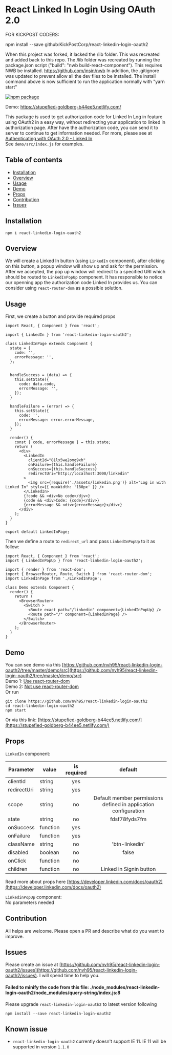 # React Linked In Login Using OAuth 2.0


FOR KICKPOST CODERS:

npm install --save github:KickPostCorp/react-linkedin-login-oauth2

When this project was forked, it lacked the /lib folder. This was recreated and added back to this repo. The /lib folder was recreated by running the package.json script ("build": "nwb build-react-component"). This requires NWB be installed. https://github.com/insin/nwb
In addition, the .gitignore was updated to prevent allow all the dev files to be installed. The install command above is now sufficient to run the application normally with "yarn start"



[![npm package][npm-badge]][npm]



[npm-badge]: https://img.shields.io/npm/v/react-linkedin-login-oauth2.png
[npm]: https://www.npmjs.org/package/react-linkedin-login-oauth2


Demo: https://stupefied-goldberg-b44ee5.netlify.com/

This package is used to get authorization code for Linked In Log in feature using OAuth2 in a easy way, without redirecting your application to linked in authorization page. After have the authorization code, you can send it to server to continue to get information needed. For more, please see at [Authenticating with OAuth 2.0 - Linked In](https://developer.linkedin.com/docs/oauth2)  
See `demo/src/index.js` for examples.  

## Table of contents
- [Installation](#installation)
- [Overview](#overview)
- [Usage](#usage)
- [Demo](#demo)
- [Props](#props)
- [Contribution](#contribution)
- [Issues](#issues)


## Installation
```
npm i react-linkedin-login-oauth2
```

## Overview
We will create a Linked In button (using `LinkedIn` component), after clicking on this button, a popup window will show up and ask for the permission. After we accepted, the pop up window will redirect to a specified URI which should be routed to `LinkedInPopUp` component. It has responsible to notice our openning app the authorization code Linked In provides us. You can consider using `react-router-dom` as a possible solution.  

## Usage
First, we create a button and provide required props
```
import React, { Component } from 'react';

import { LinkedIn } from 'react-linkedin-login-oauth2';

class LinkedInPage extends Component {
  state = {
    code: '',
    errorMessage: '',
  };


  handleSuccess = (data) => {
    this.setState({
      code: data.code,
      errorMessage: '',
    });
  }

  handleFailure = (error) => {
    this.setState({
      code: '',
      errorMessage: error.errorMessage,
    });
  }
  
  render() {
    const { code, errorMessage } = this.state;
    return (
      <div>
        <LinkedIn
          clientId="81lx5we2omq9xh"
          onFailure={this.handleFailure}
          onSuccess={this.handleSuccess}
          redirectUri="http://localhost:3000/linkedin"
        >
          <img src={require('./assets/linkedin.png')} alt="Log in with Linked In" style={{ maxWidth: '180px' }} />
        </LinkedIn>
        {!code && <div>No code</div>}
        {code && <div>Code: {code}</div>}
        {errorMessage && <div>{errorMessage}</div>}
      </div>
    );
  }
}

export default LinkedInPage;
```
Then we define a route to `redirect_url` and pass `LinkedInPopUp` to it as follow:
```
import React, { Component } from 'react';
import { LinkedInPopUp } from 'react-linkedin-login-oauth2';

import { render } from 'react-dom';
import { BrowserRouter, Route, Switch } from 'react-router-dom';
import LinkedInPage from './LinkedInPage';

class Demo extends Component {
  render() {
    return (
      <BrowserRouter>
        <Switch >
          <Route exact path="/linkedin" component={LinkedInPopUp} />
          <Route path="/" component={LinkedInPage} />
        </Switch>
      </BrowserRouter>
    );
  }
}
```

## Demo
You can see demo via this [https://github.com/nvh95/react-linkedin-login-oauth2/tree/master/demo/src](https://github.com/nvh95/react-linkedin-login-oauth2/tree/master/demo/src)  
Demo 1: [Use react-router-dom](https://github.com/nvh95/react-linkedin-login-oauth2/blob/master/demo/src/index.js)  
Demo 2: [Not use react-router-dom](https://github.com/nvh95/react-linkedin-login-oauth2/blob/master/demo/src/index1.js)  
Or run 
```
git clone https://github.com/nvh95/react-linkedin-login-oauth2
cd react-linkedin-login-oauth2
npm start
```
Or via this link:
[https://stupefied-goldberg-b44ee5.netlify.com/](https://stupefied-goldberg-b44ee5.netlify.com/)
## Props
`LinkedIn` component:  

| Parameter   | value    | is required |         default         |
|-------------|----------|:-----------:|:-----------------------:|
| clientId    | string   |     yes     |                         |
| redirectUri | string   |     yes     |                         |
| scope       | string   |      no     |Default member permissions defined in application configuration|
| state       | string   |      no     |      fdsf78fyds7fm      |
| onSuccess   | function |     yes     |                         |
| onFailure   | function |     yes     |                         |
| className   | string   |      no     |      'btn-linkedin'     |
| disabled    | boolean  |      no     |          false          |
| onClick     | function |      no     |                         |
| children    | function |      no     | Linked in Signin button |

Read more about props here [https://developer.linkedin.com/docs/oauth2](https://developer.linkedin.com/docs/oauth2)

`LinkedinPopUp` component:  
No parameters needed  

## Contribution  
All helps are welcome. Please open a PR and describe what do you want to improve. 

## Issues  
Please create an issue at [https://github.com/nvh95/react-linkedin-login-oauth2/issues](https://github.com/nvh95/react-linkedin-login-oauth2/issues). I will spend time to help you.
#### Failed to minify the code from this file: ./node_modules/react-linkedin-login-oauth2/node_modules/query-string/index.js:8
Please upgrade `react-linkedin-login-oauth2` to latest version following
```
npm install --save react-linkedin-login-oauth2
```
## Known issue
- `react-linkedin-login-oauth2` currently doesn't support IE 11. IE 11 will be supported in version `1.1.0`
